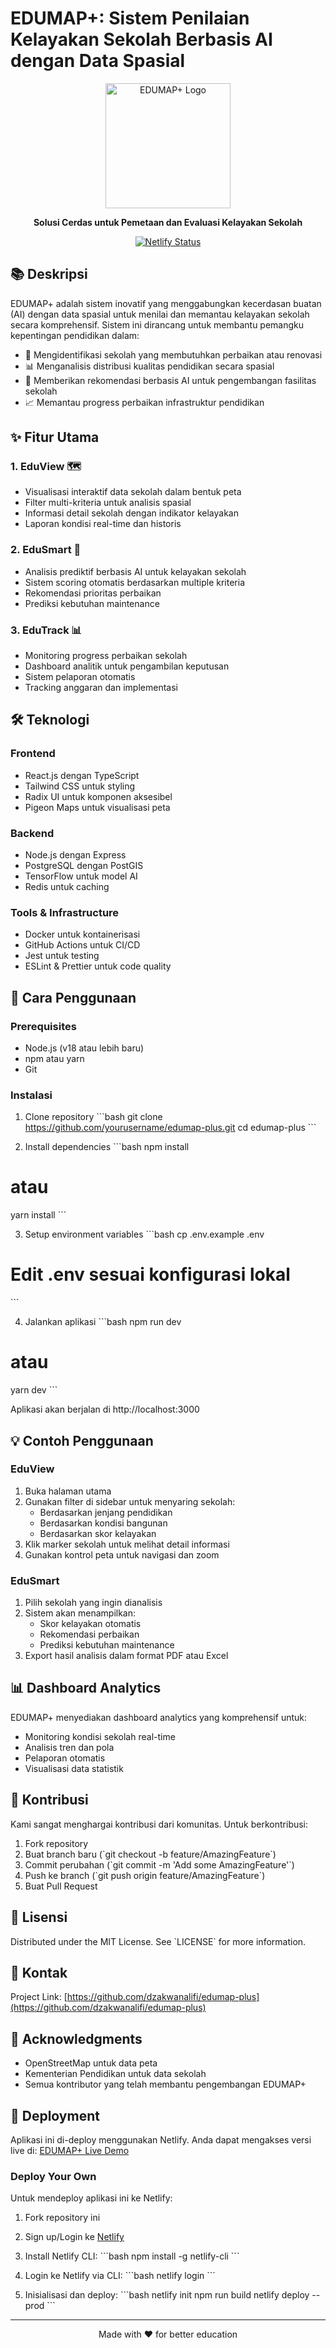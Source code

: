 # EDUMAP+: Sistem Penilaian Kelayakan Sekolah Berbasis AI dengan Data Spasial

<div align="center">
  <img src="public/logo.png" alt="EDUMAP+ Logo" width="200"/>
  <p><strong>Solusi Cerdas untuk Pemetaan dan Evaluasi Kelayakan Sekolah</strong></p>
  
  [![Netlify Status](https://api.netlify.com/api/v1/badges/your-site-id/deploy-status)](https://app.netlify.com/sites/your-site-name/deploys)
</div>

## 📚 Deskripsi

EDUMAP+ adalah sistem inovatif yang menggabungkan kecerdasan buatan (AI) dengan data spasial untuk menilai dan memantau kelayakan sekolah secara komprehensif. Sistem ini dirancang untuk membantu pemangku kepentingan pendidikan dalam:

- 🎯 Mengidentifikasi sekolah yang membutuhkan perbaikan atau renovasi
- 📊 Menganalisis distribusi kualitas pendidikan secara spasial
- 🤖 Memberikan rekomendasi berbasis AI untuk pengembangan fasilitas sekolah
- 📈 Memantau progress perbaikan infrastruktur pendidikan

## ✨ Fitur Utama

### 1. EduView 🗺️
- Visualisasi interaktif data sekolah dalam bentuk peta
- Filter multi-kriteria untuk analisis spasial
- Informasi detail sekolah dengan indikator kelayakan
- Laporan kondisi real-time dan historis

### 2. EduSmart 🤖
- Analisis prediktif berbasis AI untuk kelayakan sekolah
- Sistem scoring otomatis berdasarkan multiple kriteria
- Rekomendasi prioritas perbaikan
- Prediksi kebutuhan maintenance

### 3. EduTrack 📊
- Monitoring progress perbaikan sekolah
- Dashboard analitik untuk pengambilan keputusan
- Sistem pelaporan otomatis
- Tracking anggaran dan implementasi

## 🛠️ Teknologi

### Frontend
- React.js dengan TypeScript
- Tailwind CSS untuk styling
- Radix UI untuk komponen aksesibel
- Pigeon Maps untuk visualisasi peta

### Backend
- Node.js dengan Express
- PostgreSQL dengan PostGIS
- TensorFlow untuk model AI
- Redis untuk caching

### Tools & Infrastructure
- Docker untuk kontainerisasi
- GitHub Actions untuk CI/CD
- Jest untuk testing
- ESLint & Prettier untuk code quality

## 🚀 Cara Penggunaan

### Prerequisites
- Node.js (v18 atau lebih baru)
- npm atau yarn
- Git

### Instalasi

1. Clone repository
\`\`\`bash
git clone https://github.com/yourusername/edumap-plus.git
cd edumap-plus
\`\`\`

2. Install dependencies
\`\`\`bash
npm install
# atau
yarn install
\`\`\`

3. Setup environment variables
\`\`\`bash
cp .env.example .env
# Edit .env sesuai konfigurasi lokal
\`\`\`

4. Jalankan aplikasi
\`\`\`bash
npm run dev
# atau
yarn dev
\`\`\`

Aplikasi akan berjalan di http://localhost:3000

## 💡 Contoh Penggunaan

### EduView

1. Buka halaman utama
2. Gunakan filter di sidebar untuk menyaring sekolah:
   - Berdasarkan jenjang pendidikan
   - Berdasarkan kondisi bangunan
   - Berdasarkan skor kelayakan
3. Klik marker sekolah untuk melihat detail informasi
4. Gunakan kontrol peta untuk navigasi dan zoom

### EduSmart

1. Pilih sekolah yang ingin dianalisis
2. Sistem akan menampilkan:
   - Skor kelayakan otomatis
   - Rekomendasi perbaikan
   - Prediksi kebutuhan maintenance
3. Export hasil analisis dalam format PDF atau Excel

## 📊 Dashboard Analytics

EDUMAP+ menyediakan dashboard analytics yang komprehensif untuk:
- Monitoring kondisi sekolah real-time
- Analisis tren dan pola
- Pelaporan otomatis
- Visualisasi data statistik

## 🤝 Kontribusi

Kami sangat menghargai kontribusi dari komunitas. Untuk berkontribusi:

1. Fork repository
2. Buat branch baru (\`git checkout -b feature/AmazingFeature\`)
3. Commit perubahan (\`git commit -m 'Add some AmazingFeature'\`)
4. Push ke branch (\`git push origin feature/AmazingFeature\`)
5. Buat Pull Request

## 📝 Lisensi

Distributed under the MIT License. See \`LICENSE\` for more information.

## 📧 Kontak

Project Link: [https://github.com/dzakwanalifi/edumap-plus](https://github.com/dzakwanalifi/edumap-plus)

## 🙏 Acknowledgments

- OpenStreetMap untuk data peta
- Kementerian Pendidikan untuk data sekolah
- Semua kontributor yang telah membantu pengembangan EDUMAP+

## 🚀 Deployment

Aplikasi ini di-deploy menggunakan Netlify. Anda dapat mengakses versi live di: [EDUMAP+ Live Demo](https://edumapplus.netlify.app)

### Deploy Your Own

Untuk mendeploy aplikasi ini ke Netlify:

1. Fork repository ini
2. Sign up/Login ke [Netlify](https://www.netlify.com/)
3. Install Netlify CLI:
\`\`\`bash
npm install -g netlify-cli
\`\`\`

4. Login ke Netlify via CLI:
\`\`\`bash
netlify login
\`\`\`

5. Inisialisasi dan deploy:
\`\`\`bash
netlify init
npm run build
netlify deploy --prod
\`\`\`

---

<div align="center">
  <p>Made with ❤️ for better education</p>
</div> 